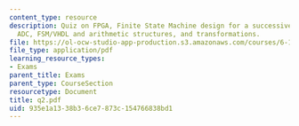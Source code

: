 ```yaml
---
content_type: resource
description: Quiz on FPGA, Finite State Machine design for a successive approximation
  ADC, FSM/VHDL and arithmetic structures, and transformations.
file: https://ol-ocw-studio-app-production.s3.amazonaws.com/courses/6-111-introductory-digital-systems-laboratory-spring-2006/935e1a1338b36ce7873c154766838bd1_q2.pdf
file_type: application/pdf
learning_resource_types:
- Exams
parent_title: Exams
parent_type: CourseSection
resourcetype: Document
title: q2.pdf
uid: 935e1a13-38b3-6ce7-873c-154766838bd1
---
```

